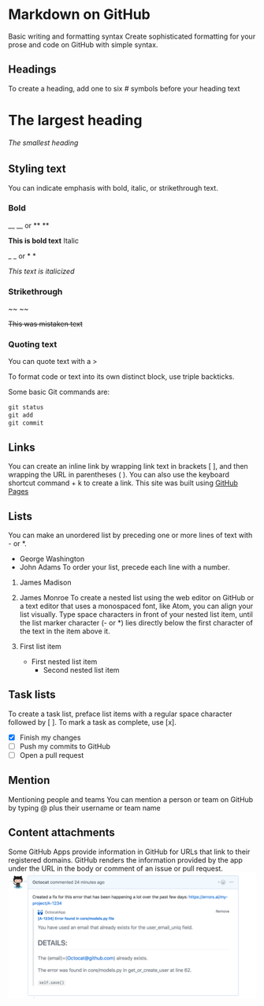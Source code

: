 # Markdown on GitHub
Basic writing and formatting syntax
Create sophisticated formatting for your prose and code on GitHub with simple syntax.
## Headings
To create a heading, add one to six # symbols before your heading text
# The largest heading
###### The smallest heading


## Styling text  
You can indicate emphasis with bold, italic, or strikethrough text.
### Bold
__    __ or **  **

**This is bold text**
Italic

_    _ or *  *

*This text is italicized*
### Strikethrough
~~ ~~

~~This was mistaken text~~

### Quoting text
You can quote text with a >

To format code or text into its own distinct block, use triple backticks.

Some basic Git commands are:
```
git status
git add
git commit
```
## Links
You can create an inline link by wrapping link text in brackets [ ], and then wrapping the URL in parentheses ( ). You can also use the keyboard shortcut command + k to create a link.
This site was built using [GitHub Pages](https://pages.github.com/)


## Lists

You can make an unordered list by preceding one or more lines of text with - or *.
- George Washington
- John Adams
To order your list, precede each line with a number.

1. James Madison
2. James Monroe
To create a nested list using the web editor on GitHub or a text editor that uses a monospaced font, like Atom, you can align your list visually. Type space characters in front of your nested list item, until the list marker character (- or *) lies directly below the first character of the text in the item above it.

1. First list item
   - First nested list item
     - Second nested list item

## Task lists
To create a task list, preface list items with a regular space character followed by [ ]. To mark a task as complete, use [x].

- [x] Finish my changes
- [ ] Push my commits to GitHub
- [ ] Open a pull request

## Mention 
Mentioning people and teams
You can mention a person or team on GitHub by typing @ plus their username or team name

## Content attachments
Some GitHub Apps provide information in GitHub for URLs that link to their registered domains. GitHub renders the information provided by the app under the URL in the body or comment of an issue or pull request.
![attach](content-attachment.png)